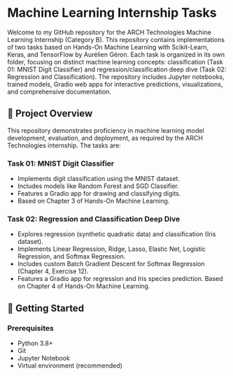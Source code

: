 # Machine Learning Internship Tasks

Welcome to my GitHub repository for the ARCH Technologies Machine Learning Internship (Category B). This repository contains implementations of two tasks based on Hands-On Machine Learning with Scikit-Learn, Keras, and TensorFlow by Aurélien Géron. Each task is organized in its own folder, focusing on distinct machine learning concepts: classification (Task 01: MNIST Digit Classifier) and regression/classification deep dive (Task 02: Regression and Classification). The repository includes Jupyter notebooks, trained models, Gradio web apps for interactive predictions, visualizations, and comprehensive documentation.

## 📌 Project Overview

This repository demonstrates proficiency in machine learning model development, evaluation, and deployment, as required by the ARCH Technologies internship. The tasks are:

### Task 01: MNIST Digit Classifier

- Implements digit classification using the MNIST dataset.
- Includes models like Random Forest and SGD Classifier.
- Features a Gradio app for drawing and classifying digits.
- Based on Chapter 3 of Hands-On Machine Learning.

### Task 02: Regression and Classification Deep Dive

- Explores regression (synthetic quadratic data) and classification (Iris dataset).
- Implements Linear Regression, Ridge, Lasso, Elastic Net, Logistic Regression, and Softmax Regression.
- Includes custom Batch Gradient Descent for Softmax Regression (Chapter 4, Exercise 12).
- Features a Gradio app for regression and Iris species prediction.
Based on Chapter 4 of Hands-On Machine Learning.

## 🚀 Getting Started

### Prerequisites

- Python 3.8+
- Git
- Jupyter Notebook
- Virtual environment (recommended)
